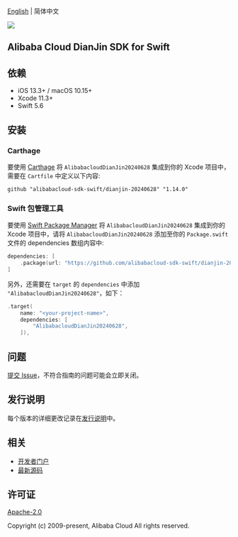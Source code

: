 [English](README.md) | 简体中文

![](https://aliyunsdk-pages.alicdn.com/icons/AlibabaCloud.svg)

## Alibaba Cloud DianJin SDK for Swift

## 依赖

- iOS 13.3+ / macOS 10.15+
- Xcode 11.3+
- Swift 5.6

## 安装

### Carthage

要使用 [Carthage](https://github.com/Carthage/Carthage) 将 `AlibabacloudDianJin20240628` 集成到你的 Xcode 项目中，需要在 `Cartfile` 中定义以下内容:

```ogdl
github "alibabacloud-sdk-swift/dianjin-20240628" "1.14.0"
```

### Swift 包管理工具

要使用 [Swift Package Manager](https://swift.org/package-manager/) 将 `AlibabacloudDianJin20240628` 集成到你的 Xcode 项目中，请将 `AlibabacloudDianJin20240628` 添加至你的 `Package.swift` 文件的 dependencies 数组内容中:

```swift
dependencies: [
    .package(url: "https://github.com/alibabacloud-sdk-swift/dianjin-20240628.git", from: "1.14.0")
]
```

另外，还需要在 `target` 的 `dependencies` 中添加 `"AlibabacloudDianJin20240628"`，如下：

```swift
.target(
    name: "<your-project-name>",
    dependencies: [
        "AlibabacloudDianJin20240628",
    ]),
```

## 问题

[提交 Issue](https://github.com/alibabacloud-sdk-swift/dianjin-20240628/issues/new)，不符合指南的问题可能会立即关闭。

## 发行说明

每个版本的详细更改记录在[发行说明](./ChangeLog.txt)中。

## 相关

* [开发者门户](https://next.api.aliyun.com/home)
* [最新源码](https://github.com/alibabacloud-sdk-swift/dianjin-20240628)

## 许可证

[Apache-2.0](http://www.apache.org/licenses/LICENSE-2.0)

Copyright (c) 2009-present, Alibaba Cloud All rights reserved.
